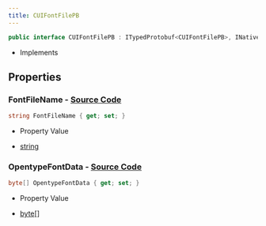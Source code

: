 ```yaml
---
title: CUIFontFilePB
---
```


```csharp
public interface CUIFontFilePB : ITypedProtobuf<CUIFontFilePB>, INativeHandle
```

- Implements

## Properties

### **FontFileName** - [Source Code](https://github.com/swiftly-solution/swiftlys2/blob/main/managed/src/SwiftlyS2.Generated/Protobufs/Interfaces/CUIFontFilePB.cs#L13)

```csharp
string FontFileName { get; set; }
```

- Property Value

- [string](https://learn.microsoft.com/dotnet/api/system.string)

### **OpentypeFontData** - [Source Code](https://github.com/swiftly-solution/swiftlys2/blob/main/managed/src/SwiftlyS2.Generated/Protobufs/Interfaces/CUIFontFilePB.cs#L16)

```csharp
byte[] OpentypeFontData { get; set; }
```

- Property Value

- [byte](https://learn.microsoft.com/dotnet/api/system.byte)[]

